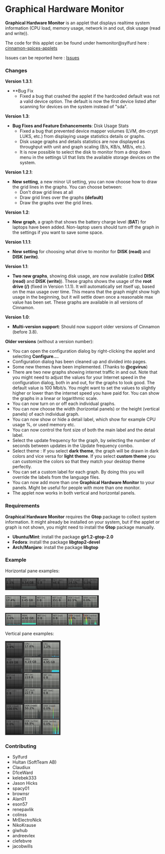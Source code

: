 Graphical Hardware Monitor
==========================

**Graphical Hardware Monitor** is an applet that displays realtime system information (CPU load, memory usage, network in and out, disk usage (read and write)).

The code for this applet can be found under hwmonitor@sylfurd here : [cinnamon-spices-applets](https://github.com/linuxmint/cinnamon-spices-applets/)

Issues can be reported here : [Issues](https://github.com/linuxmint/cinnamon-spices-applets/issues?q=is%3Aissue+hwmonitor+user%3Asylfurd+is%3Aopen)

### Changes

**Version 1.3.1**:
* **Bug Fix
    * Fixed a bug that crashed the applet if the hardcoded default was not a valid device option. The default is now the first device listed after scanning for devices on the system instead of "sda".

**Version 1.3**:
* **Bug Fixes and Feature Enhancements**: Disk Usage Stats
    * Fixed a bug that prevented device mapper volumes (LVM, dm-crypt LUKS, etc.) from displaying usage statistics details or graphs.
    * Disk usage graphs and details statistics are now displayed as throughput with unit and graph scaling (B/s, KB/s, MB/s, etc.).
    * It is now possible to select the disk to monitor from a drop down menu in the settings UI that lists the available storage devices on the system.

**Version 1.2.1**:
 * **New setting**, a new minor UI setting, you can now choose how to draw the grid lines in the graphs. You can choose between:
    * Don't draw grid lines at all
    * Draw grid lines over the graphs **(default)**
    * Draw the graphs over the grid lines.

**Version 1.2**:
 * **New graph**, a graph that shows the battery charge level (**BAT**) for laptops have been added. Non-laptop users should turn off the graph in the settings if you want to save some space.

**Version 1.1.1**:
 * **New setting** for choosing what drive to monitor for **DISK (read)** and **DISK (write)**.

**Version 1.1**:
 * **Two new graphs**, showing disk usage, are now available (called **DISK (read)** and **DISK (write)**). These graphs shows the usage of the **root drive (/)** (fixed in Version 1.1.1). It will automatically set itself up, based on the max usage over time. This means that the graph might show high usage in the beginning, but it will settle down once a reasonable max value has been set. These graphs are available in all versions of Cinnamon.

**Version 1.0**:
 * **Multi-version support**: Should now support older versions of Cinnamon (before 3.8).

**Older versions** (without a version number):
 * You can open the configuration dialog by right-clicking the applet and selecting **Configure...**.
 * Configuration dialog has been cleaned up and divided into pages.
 * Some new themes have been implemented. (Thanks to **@cgvirus**)
 * There are two new graphs showing internet traffic in and out. Note that you might need to adjust the values for your Internet speed in the configuration dialog, both in and out, for the graphs to look good. The default value is 100 Mbit/s. You might want to set the values to slightly higher or lower than the internet speed you have paid for. You can show the graphs in a linear or logarithmic scale.
 * You can now turn on or off each individual graphs.
 * You can now choose the width (horizontal panels) or the height (vertical panels) of each individual graph.
 * You can now show or hide a detail label, which show for example CPU usage %, or used memory etc.
 * You can now control the font size of both the main label and the detail label.
 * Select the update frequency for the graph, by selecting the number of seconds between updates in the Update frequency combo.
 * Select theme : If you select **dark theme**, the graph will be drawn in dark colors and vice versa for **light theme**. If you select **custom theme** you can customize the colors so that they match your desktop theme perfectly.
 * You can set a custom label for each graph. By doing this you will override the labels from the language files.
 * You can now add more than one **Graphical Hardware Monitor** to your panels. Might be useful for people with more than one monitor.
 * The applet now works in both vertical and horizontal panels.

### Requirements

**Graphical Hardware Monitor** requires the **Gtop** package to collect system information. It might already be installed on your system, but if the applet or graph is not shown, you might need to install the **Gtop** package manually.

* **Ubuntu/Mint**: install the package **gir1.2-gtop-2.0**
* **Fedora**: install the package **libgtop2-devel**
* **Arch/Manjaro**: install the package **libgtop**

### Example

Horizontal pane examples:

![screenshot](https://raw.githubusercontent.com/linuxmint/cinnamon-spices-applets/master/hwmonitor%40sylfurd/horizontal.png)

![screenshot](https://raw.githubusercontent.com/linuxmint/cinnamon-spices-applets/master/hwmonitor%40sylfurd/horizontal2.png)

![screenshot](https://raw.githubusercontent.com/linuxmint/cinnamon-spices-applets/master/hwmonitor%40sylfurd/horizontal3.png)

Vertical pane examples:

![screenshot](https://raw.githubusercontent.com/linuxmint/cinnamon-spices-applets/master/hwmonitor%40sylfurd/vertical.png)![screenshot](https://raw.githubusercontent.com/linuxmint/cinnamon-spices-applets/master/hwmonitor%40sylfurd/vertical2.png)![screenshot](https://raw.githubusercontent.com/linuxmint/cinnamon-spices-applets/master/hwmonitor%40sylfurd/vertical3.png)

### Contributing

*  Sylfurd
*  Hultan (SoftTeam AB)
*  Claudiux
*  D1ceWard
*  kelebek333
*  Jason Hicks
*  spacy01
*  brownsr
*  Alan01
*  eson57
*  renepavlik
*  colinss
*  MrElectroNick
*  NikoKrause
*  giwhub
*  andreevlex
*  clefebvre
*  jacobwills